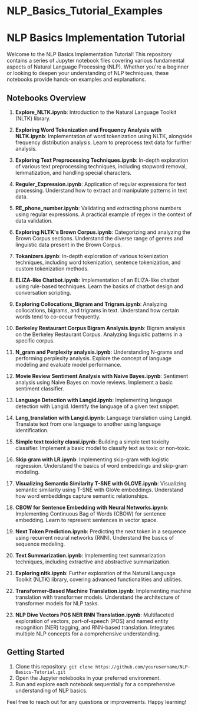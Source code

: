 # NLP_Basics_Tutorial_Examples
# NLP Basics Implementation Tutorial

Welcome to the NLP Basics Implementation Tutorial! This repository contains a series of Jupyter notebook files covering various fundamental aspects of Natural Language Processing (NLP). Whether you're a beginner or looking to deepen your understanding of NLP techniques, these notebooks provide hands-on examples and explanations.

## Notebooks Overview

1. **Explore_NLTK.ipynb**: Introduction to the Natural Language Toolkit (NLTK) library.

2. **Exploring Word Tokenization and Frequency Analysis with NLTK.ipynb**: Implementation of word tokenization using NLTK, alongside frequency distribution analysis. Learn to preprocess text data for further analysis.

3. **Exploring Text Preprocessing Techniques.ipynb**: In-depth exploration of various text preprocessing techniques, including stopword removal, lemmatization, and handling special characters.

4. **Reguler_Expression.ipynb**: Application of regular expressions for text processing. Understand how to extract and manipulate patterns in text data.

5. **RE_phone_number.ipynb**: Validating and extracting phone numbers using regular expressions. A practical example of regex in the context of data validation.

6. **Exploring NLTK's Brown Corpus.ipynb**: Categorizing and analyzing the Brown Corpus sections. Understand the diverse range of genres and linguistic data present in the Brown Corpus.

7. **Tokanizers.ipynb**: In-depth exploration of various tokenization techniques, including word tokenization, sentence tokenization, and custom tokenization methods.

8. **ELIZA-like Chatbot.ipynb**: Implementation of an ELIZA-like chatbot using rule-based techniques. Learn the basics of chatbot design and conversation scripting.

9. **Exploring Collocations_Bigram and Trigram.ipynb**: Analyzing collocations, bigrams, and trigrams in text. Understand how certain words tend to co-occur frequently.

10. **Berkeley Restaurant Corpus Bigram Analysis.ipynb**: Bigram analysis on the Berkeley Restaurant Corpus. Analyzing linguistic patterns in a specific corpus.

11. **N_gram and Perplexity analysis.ipynb**: Understanding N-grams and performing perplexity analysis. Explore the concept of language modeling and evaluate model performance.

12. **Movie Review Sentiment Analysis with Naive Bayes.ipynb**: Sentiment analysis using Naive Bayes on movie reviews. Implement a basic sentiment classifier.

13. **Language Detection with Langid.ipynb**: Implementing language detection with Langid. Identify the language of a given text snippet.

14. **Lang_translation with Langid.ipynb**: Language translation using Langid. Translate text from one language to another using language identification.

15. **Simple text toxicity classi.ipynb**: Building a simple text toxicity classifier. Implement a basic model to classify text as toxic or non-toxic.

16. **Skip gram with LR.ipynb**: Implementing skip-gram with logistic regression. Understand the basics of word embeddings and skip-gram modeling.

17. **Visualizing Semantic Similarity T-SNE with GLOVE.ipynb**: Visualizing semantic similarity using T-SNE with GloVe embeddings. Understand how word embeddings capture semantic relationships.

18. **CBOW for Sentence Embedding with Neural Networks.ipynb**: Implementing Continuous Bag of Words (CBOW) for sentence embedding. Learn to represent sentences in vector space.

19. **Next Token Prediction.ipynb**: Predicting the next token in a sequence using recurrent neural networks (RNN). Understand the basics of sequence modeling.

20. **Text Summarization.ipynb**: Implementing text summarization techniques, including extractive and abstractive summarization.

21. **Exploring nltk.ipynb**: Further exploration of the Natural Language Toolkit (NLTK) library, covering advanced functionalities and utilities.

22. **Transformer-Based Machine Translation.ipynb**: Implementing machine translation with transformer models. Understand the architecture of transformer models for NLP tasks.

23. **NLP Dive Vectors POS NER RNN Translation.ipynb**: Multifaceted exploration of vectors, part-of-speech (POS) and named entity recognition (NER) tagging, and RNN-based translation. Integrates multiple NLP concepts for a comprehensive understanding.

## Getting Started

1. Clone this repository: `git clone https://github.com/yourusername/NLP-Basics-Tutorial.git`
2. Open the Jupyter notebooks in your preferred environment.
3. Run and explore each notebook sequentially for a comprehensive understanding of NLP basics.

Feel free to reach out for any questions or improvements. Happy learning!


